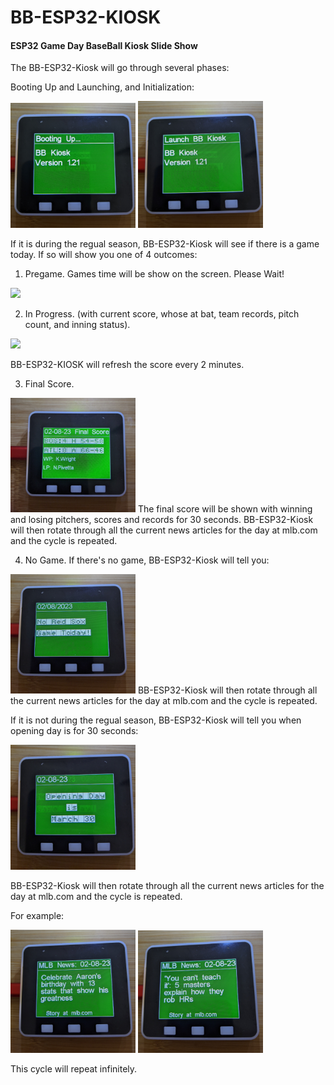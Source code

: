 # BB-ESP32-KIOSK

#### ESP32 Game Day BaseBall Kiosk Slide Show

The BB-ESP32-Kiosk will go through several phases:

Booting Up and Launching, and Initialization:<P>
<img src="boot.jpg" width="200"/>
<img src="launch.jpg" width="200"/>

If it is during the regual season, BB-ESP32-Kiosk
will see if there is a game today. If so will show you one of 4 outcomes:<P>

1. Pregame. Games time will be show on the screen. Please Wait!<P>
<img src="pregame.jpg" width="200"/>

2. In Progress. (with current score, whose at bat, team records, pitch count, and inning status).<P>
<img src="progress.jpg" width="200"/>

BB-ESP32-KIOSK will refresh the score every 2 minutes.

3. Final Score. <P> 
<img src="final_score.jpg" width="200"/>
The final score will be shown with winning and losing pitchers, scores and records for 30 seconds. 
BB-ESP32-Kiosk will then  rotate through all the current news articles for the day  at mlb.com and the cycle is repeated.<P>

4. No Game. If there's no game, BB-ESP32-Kiosk will tell you:
<img src="nogame.jpg" width="200"/>
BB-ESP32-Kiosk will then  rotate through all the current news articles for the day  at mlb.com and the cycle is repeated.

<P>

If it is not during the regual season, BB-ESP32-Kiosk
will tell you when opening day is for 30 seconds:<P>
<img src="opening_day.jpg" width="200"/> <P>
BB-ESP32-Kiosk will then  rotate through all the current news articles for the day  at mlb.com and the cycle is repeated.

For example:<P>
<img src="news1.jpg" width="200"/>
<img src="news2.jpg" width="200"/>

This cycle will repeat infinitely.
